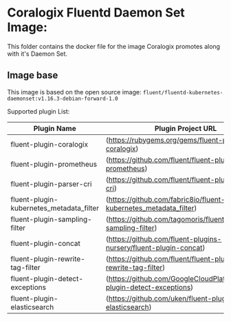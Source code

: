 # Coralogix Fluentd Daemon Set Image:

This folder contains the docker file for the image Coralogix promotes along with it's Daemon Set.

## Image base

This image is based on the open source image:
`fluent/fluentd-kubernetes-daemonset:v1.16.3-debian-forward-1.0`

Supported plugin List:

| Plugin Name                              | Plugin Project URL                                                       |
|------------------------------------------|--------------------------------------------------------------------------|
| fluent-plugin-coralogix                  | (https://rubygems.org/gems/fluent-plugin-coralogix)                      |
| fluent-plugin-prometheus                 | (https://github.com/fluent/fluent-plugin-prometheus)                     |
| fluent-plugin-parser-cri                 | (https://github.com/fluent/fluent-plugin-parser-cri)                     |
| fluent-plugin-kubernetes_metadata_filter | (https://github.com/fabric8io/fluent-plugin-kubernetes_metadata_filter)  |
| fluent-plugin-sampling-filter            | (https://github.com/tagomoris/fluent-plugin-sampling-filter)             |
| fluent-plugin-concat                     | (https://github.com/fluent-plugins-nursery/fluent-plugin-concat)         |
| fluent-plugin-rewrite-tag-filter         | (https://github.com/fluent/fluent-plugin-rewrite-tag-filter)             |
| fluent-plugin-detect-exceptions          | (https://github.com/GoogleCloudPlatform/fluent-plugin-detect-exceptions) |
| fluent-plugin-elasticsearch              | (https://github.com/uken/fluent-plugin-elasticsearch)                    |
